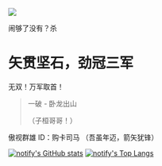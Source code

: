 ![](https://komarev.com/ghpvc/?username=Notify-ctrl)

闹够了没有？杀

# 矢贯坚石，劲冠三军

无双！万军取首！

> 一破 - 卧龙出山
> 
> （子桓哥哥！）

傲视群雄 ID：购卡司马 （吾虽年迈，箭矢犹锋）

[![notify's GitHub stats](https://github-readme-stats.vercel.app/api?username=Notify-ctrl&cache_seconds=7200&show_icons=true&include_all_commits=true&count_private=true)](https://github.com/Notify-ctrl)
[![notify's Top Langs](https://github-readme-stats.vercel.app/api/top-langs/?username=Notify-ctrl&layout=compact)](https://github.com/Notify-ctrl)
